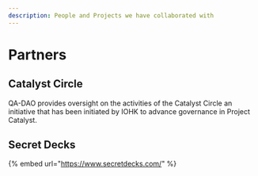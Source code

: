 ```yaml
---
description: People and Projects we have collaborated with
---
```


# Partners

## Catalyst Circle

QA-DAO provides oversight on the activities of the Catalyst Circle an initiative that has been initiated by IOHK to advance governance in Project Catalyst.

## Secret Decks

{% embed url="https://www.secretdecks.com/" %}
